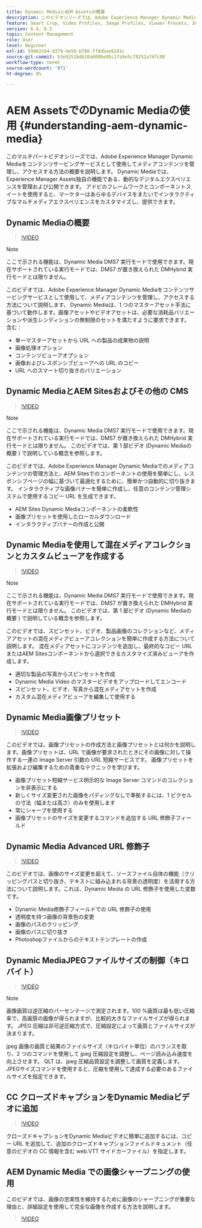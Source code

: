 ```yaml
---
title: Dynamic MediaとAEM Assetsの概要
description: このビデオシリーズでは、Adobe Experience Manager Dynamic Mediaをコンテンツサービスとして使用して、メディアコンテンツの管理方法とアクセス方法の概要を説明します。 Dynamic Mediaでは、Experience Manager Assets独自の機能である、動的なデジタルエクスペリエンスを管理および公開できます。 アドビのフレームワークとコンポーネントスイートを使用すると、マーケターはあらゆるデバイスをまたいでインタラクティブなマルチメディアエクスペリエンスをカスタマイズし、提供できます。
feature: Smart Crop, Video Profiles, Image Profiles, Viewer Presets, 360 VR Video, Image Sets, Spin Sets
version: 6.4, 6.5
topic: Content Management
role: User
level: Beginner
exl-id: 59462cb4-d379-4e58-b786-ff8dbae6191c
source-git-commit: b3e9251bdb18a008be95c1fa9e5c79252a74fc98
workflow-type: tm+mt
source-wordcount: '871'
ht-degree: 0%

---
```


# AEM AssetsでのDynamic Mediaの使用 {#understanding-aem-dynamic-media}

このマルチパートビデオシリーズでは、Adobe Experience Manager Dynamic Mediaをコンテンツサービングサービスとして使用してメディアコンテンツを管理し、アクセスする方法の概要を説明します。 Dynamic Mediaでは、Experience Manager Assets独自の機能である、動的なデジタルエクスペリエンスを管理および公開できます。 アドビのフレームワークとコンポーネントスイートを使用すると、マーケターはあらゆるデバイスをまたいでインタラクティブなマルチメディアエクスペリエンスをカスタマイズし、提供できます。

## Dynamic Mediaの概要

>[!VIDEO](https://video.tv.adobe.com/v/27144?quality=12&learn=on)

>[!NOTE]
>
>ここで示される機能は、Dynamic Media DMS7 実行モードで使用できます。現在サポートされている実行モードでは、DMS7 が置き換えられた DMHybrid 実行モードとは限りません。

このビデオでは、Adobe Experience Manager Dynamic Mediaをコンテンツサービングサービスとして使用して、メディアコンテンツを管理し、アクセスする方法について説明します。 Dynamic Mediaは、1 つのマスターアセット手法に基づいて動作します。画像アセットやビデオアセットは、必要な消耗品バリエーションや派生レンディションの無制限のセットを満たすように要求できます。 含む：

* 単一マスターアセットから URL への製品の成果物の説明
* 画像処理オプション
* コンテンツビューアオプション
* 画像およびレスポンシブビューアへの URL のコピー
* URL へのスマート切り抜きのバリエーション

## Dynamic MediaとAEM Sitesおよびその他の CMS

>[!VIDEO](https://video.tv.adobe.com/v/27145?quality=12&learn=on)

>[!NOTE]
>
>ここで示される機能は、Dynamic Media DMS7 実行モードで使用できます。現在サポートされている実行モードでは、DMS7 が置き換えられた DMHybrid 実行モードとは限りません。 このビデオでは、第 1 部ビデオ (Dynamic Mediaの概要 ) で説明している概念を参照します。

このビデオでは、Adobe Experience Manager Dynamic Mediaでのメディアコンテンツの管理方法と、AEM Sitesでのコンポーネントの使用を簡単にし、レスポンシブページの幅に基づいて最適化するために、簡単かつ自動的に切り抜きます。 インタラクティブな画像バナーを簡単に作成し、任意のコンテンツ管理システムで使用するコピー URL を生成できます。

* AEM Sites Dynamic Mediaコンポーネントの柔軟性
* 画像プリセットを使用したローカルダウンロード
* インタラクティブバナーの作成と公開

## Dynamic Mediaを使用して混在メディアコレクションとカスタムビューアを作成する

>[!VIDEO](https://video.tv.adobe.com/v/27146?quality=12&learn=on)

>[!NOTE]
>
>ここで示される機能は、Dynamic Media DMS7 実行モードで使用できます。現在サポートされている実行モードでは、DMS7 が置き換えられた DMHybrid 実行モードとは限りません。 このビデオでは、第 1 部ビデオ (Dynamic Mediaの概要 ) で説明している概念を参照します。

このビデオでは、スピンセット、ビデオ、製品画像のコレクションなど、メディアアセットの混在メディアビューアコレクションを簡単に作成する方法について説明します。 混在メディアセットにコンテンツを追加し、最終的なコピー URL またはAEM Sitesコンポーネントから選択できるカスタマイズ済みビューアを作成します。

* 適切な製品の写真からスピンセットを作成
* Dynamic Media Video のマスタービデオをアップロードしてエンコード
* スピンセット、ビデオ、写真から混在メディアセットを作成
* カスタム混在メディアビューアを編集して使用する

## Dynamic Media画像プリセット

>[!VIDEO](https://video.tv.adobe.com/v/27320?quality=12&learn=on)

このビデオでは、画像プリセットの作成方法と画像プリセットとは何かを説明します。画像プリセットは、URL で画像が要求されたときにその画像に対して操作する一連の Image Server 引数の URL 短縮サービスです。 画像プリセットを拡張および編集するための貴重なテクニックを学びます。

* 画像プリセット短縮サービス明示的な Image Server コマンドのコレクションを非表示にする
* 新しくサイズ変更された画像をパディングなしで準拠するには、1 ピクセルの寸法（幅または高さ）のみを使用します
* 常にシャープを使用する
* 画像プリセットのサイズを変更するコマンドを追加する URL 修飾子フィールド

## Dynamic Media Advanced URL 修飾子

>[!VIDEO](https://video.tv.adobe.com/v/27319?quality=12&learn=on)

このビデオでは、画像のサイズ変更を超えて、ソースファイル自体の機能（クリッピングパスと切り抜き、テキストに組み込まれる背景の透明度）を活用する方法について説明します。これは、Dynamic Media の URL 修飾子を使用した変数です。

* Dynamic Media修飾子フィールドでの URL 修飾子の使用
* 透明度を持つ画像の背景色の変更
* 画像のパスのクリッピング
* 画像のパスに切り抜き
* Photoshopファイルからのテキストテンプレートの作成

## Dynamic MediaJPEGファイルサイズの制御（キロバイト）

>[!VIDEO](https://video.tv.adobe.com/v/27404?quality=12&learn=on)


>[!NOTE]
>
>画像画質は逆圧縮のパーセンテージで測定されます。100 %画質は最も低い圧縮率で、高画質の画像が得られますが、比較的大きなファイルサイズが得られます。 JPEG 圧縮は非可逆圧縮方式で、圧縮設定によって画質とファイルサイズが決まります。

jpeg 画像の画質と結果のファイルサイズ（キロバイト単位）のバランスを取り、2 つのコマンドを使用して jpeg 圧縮設定を調整し、ページ読み込み速度を向上させます。 QLT は、jpeg 圧縮品質設定を調整して画質を定義します。 JPEGサイズコマンドを使用すると、圧縮を使用して達成する必要のあるファイルサイズを指定できます。

## CC クローズドキャプションをDynamic Mediaビデオに追加

>[!VIDEO](https://video.tv.adobe.com/v/28074?quality=12&learn=on)

クローズドキャプションをDynamic Mediaビデオに簡単に追加するには、コピー URL を追加して、追加のクローズドキャプションファイルドキュメント（任意のビデオの CC 情報を含む web.VTT サイドカーファイル）を指定します。

## AEM Dynamic Media での画像シャープニングの使用

このビデオでは、画像の忠実性を維持するために画像のシャープニングが重要な理由と、詳細設定を使用して完全な画像を作成する方法を説明します。

>[!VIDEO](https://demos-pub.assetsadobe.com/etc/dam/viewers/s7viewers/html5/VideoViewer.html?asset=%2Fcontent%2Fdam%2Fdm-public-facing-upgrade-portal-video%2F04_DynamicImagery_AdvancedSettings_071917_BH.mp4&amp;config=/etc/dam/presets/viewer/Video_social&amp;serverUrl=https%3A%2F%2Fadobedemo62-h.assetsadobe.com%2Fis%2Fimage%2F&amp;contenturl=%2F&amp;config2=/etc/dam/presets/analytics&amp;videoserverurl=https://gateway-na.assetsadobe.com/DMGateway/public/demoCo&amp;posterimage=/content/dam/dm-public-facing-upgrade-portal-video/04_DynamicImagery_AdvancedSettings_071917_BH.mp4)
